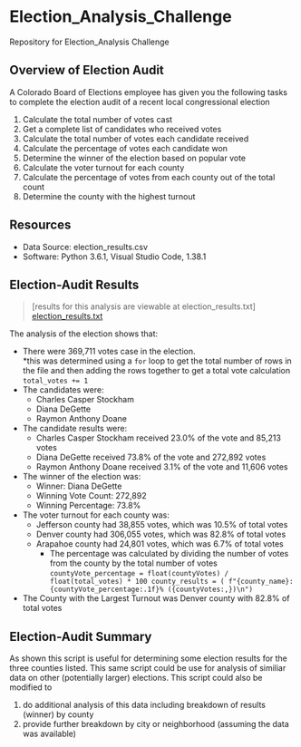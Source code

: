 # Election_Analysis_Challenge
Repository for Election_Analysis Challenge
 
 ## Overview of Election Audit
 A Colorado Board of Elections employee has given you the following tasks to complete the election audit of a recent local congressional election

1. Calculate the total number of votes cast
2. Get a complete list of candidates who received votes
3. Calculate the total number of votes each candidate received
4. Calculate the percentage of votes each candidate won
5. Determine the winner of the election based on popular vote
6. Calculate the voter turnout for each county
7. Calculate the percentage of votes from each county out of the total count
8. Determine the county with the highest turnout

## Resources
- Data Source: election_results.csv
- Software: Python 3.6.1, Visual Studio Code, 1.38.1

## Election-Audit Results
> [results for this analysis are viewable at election_results.txt] [election_results.txt](https://github.com/sarcars/Election_Analysis_Challenge/files/7883175/election_results.txt)

The analysis of the election shows that:
- There were 369,711 votes case in the election.  
     *this was determined using a `for` loop to get the total number of rows in the file and then adding the rows together to get a total vote calculation `total_votes += 1`
- The candidates were:
  - Charles Casper Stockham
  - Diana DeGette
  - Raymon Anthony Doane
- The candidate results were:
  - Charles Casper Stockham received 23.0% of the vote and 85,213 votes
  - Diana DeGette received 73.8% of the vote and 272,892 votes
  - Raymon Anthony Doane received 3.1% of the vote and 11,606 votes
- The winner of the election was:
  - Winner: Diana DeGette
  - Winning Vote Count: 272,892
  - Winning Percentage: 73.8%
- The voter turnout for each county was: 
  - Jefferson county had 38,855 votes, which was 10.5% of total votes 
  - Denver county had 306,055 votes, which was 82.8% of total votes
  - Arapahoe county had 24,801 votes, which was 6.7% of total votes 
    * The percentage was calculated by dividing the number of votes from the county by the total number of votes
     `countyVote_percentage = float(countyVotes) / float(total_votes) * 100
        county_results = (
            f"{county_name}: {countyVote_percentage:.1f}% ({countyVotes:,})\n")`
- The County with the Largest Turnout was Denver county with 82.8% of total votes


## Election-Audit Summary
As shown this script is useful for determining some election results for the three counties listed.  This same script could be use for analysis of similiar data on other (potentially larger) elections.  This script could also be modified to
1. do additional analysis of this data including breakdown of results (winner) by county 
2. provide further breakdown by city or neighborhood (assuming the data was available)
